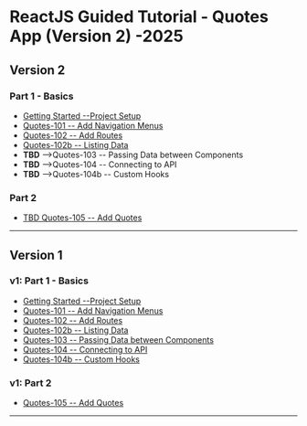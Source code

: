 # ReactJS Guided Tutorial - Quotes App (Version 2) -2025

## Version 2

### Part 1 - Basics

- [Getting Started --Project Setup](https://costaivo.com/tutorial-reactjs/quotes-101)
- [Quotes-101 -- Add Navigation Menus](https://costaivo.com/tutorial-reactjs/quotes-101b)
- [Quotes-102 -- Add Routes](https://costaivo.com/tutorial-reactjs/quotes-102)
- [Quotes-102b -- Listing Data](https://costaivo.com/tutorial-reactjs/quotes-102b)
- **TBD** -->Quotes-103 -- Passing Data between Components
- **TBD** -->Quotes-104 -- Connecting to API
- **TBD** -->Quotes-104b -- Custom Hooks
<!-- - [TBD Quotes-103 -- Passing Data between Components](https://costaivo.com/tutorial-reactjs/quotes-103)
- [TBD Quotes-104 -- Connecting to API](https://costaivo.com/tutorial-reactjs/quotes-104)
- [TBD Quotes-104b -- Custom Hooks](https://costaivo.com/tutorial-reactjs/quotes-104b) -->

### Part 2

- [TBD Quotes-105 -- Add Quotes](https://costaivo.com/tutorial-reactjs/quotes-105)

---

## Version 1

### v1: Part 1 - Basics

- [Getting Started --Project Setup](https://costaivo.com/tutorial-reactjs/v1/quotes-101)
- [Quotes-101 -- Add Navigation Menus](https://costaivo.com/tutorial-reactjs/v1/quotes-101b)
- [Quotes-102 -- Add Routes](https://costaivo.com/tutorial-reactjs/v1/quotes-102)
- [Quotes-102b -- Listing Data](https://costaivo.com/tutorial-reactjs/v1/quotes-102b)
- [Quotes-103 -- Passing Data between Components](https://costaivo.com/tutorial-reactjs/v1/quotes-103)
- [Quotes-104 -- Connecting to API](https://costaivo.com/tutorial-reactjs/v1/quotes-104)
- [Quotes-104b -- Custom Hooks](https://costaivo.com/tutorial-reactjs/v1/quotes-104b)

### v1: Part 2

- [Quotes-105 -- Add Quotes](https://costaivo.com/tutorial-reactjs/v1/quotes-105)

---
